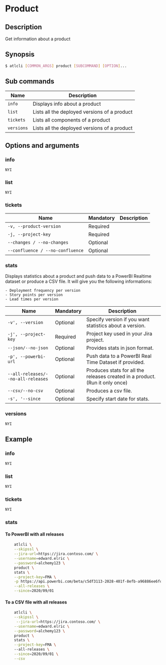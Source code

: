 # Product
## Description
 Get information about a product
## Synopsis
```bash
$ atlcli [COMMON_ARGS] product [SUBCOMMAND] [OPTION]...
```
## Sub commands

| Name       | Description                                  |
|------------|----------------------------------------------|
| `info`     | Displays info about a product                |
| `list`     | Lists all the deployed versions of a product |
| `tickets`  | Lists all components of a product            |
| `versions` | Lists all the deployed versions of a product |

## Options and arguments
### info
`NYI`

### **list**
`NYI`

### **tickets**
| Name                             | Mandatory | Description |
|----------------------------------|-----------|-------------|
| `-v, --product-version`          | Required  |             |
| `-j, --project-key`              | Required  |             |
| `--changes / --no-changes`       | Optional  |             |
| `--confluence / --no-confluence` | Optional  |             |

### **stats**
Displays statistics about a product and push data to a PowerBI Realtime dataset or produce a CSV file. It will give you the following informations:

    - Deployment frequency per version
    - Story points per version
    - Lead times per version
| Name                               | Mandatory |  Description                                                                |
|------------------------------------|-----------|-----------------------------------------------------------------------------|
| `-v', --version`                   | Optional  | Specify version if you want statistics about a version.                     |
| `-j', --project-key`               | Required  | Project key used in your Jira project.                                      |
| `--json/--no-json`                 | Optional  | Provides stats in json format.                                              |
| `-p', --powerbi-url`               | Optional  | Push data to a PowerBI Real Time Dataset if provided.                       |
| `--all-releases/--no-all-releases` | Optional  | Produces stats for all the releases created in a product. (Run it only once)|
| `--csv/--no-csv`                   | Optional  | Produces a csv file.                                                        |
| `-s', '--since`                    | Optional  | Specify start date for stats.                                               |

### versions
`NYI`

## Example
### info
```bash
NYI
```
### list
```bash
NYI
```
### tickets
```bash
NYI
```
### stats
#### **To PowerBI with all releases**
```bash
    atlcli \
    --skipssl \
    --jira-url=https://jira.contoso.com/ \
    --username=edward.elric \
    --password=alchemy123 \
    product \
    stats \
    --project-key=FMA \
    -p https://api.powerbi.com/beta/c5df3113-2028-401f-8efb-a96886ee6fd3datasets/57e73b32-21e3-4726-9958-862989efdad1/rokey=APIKEY \
    --all-releases \
    --since=2020/09/01

```

#### **To a CSV file with all releases**
```bash
    atlcli \
    --skipssl \
     --jira-url=https://jira.contoso.com/ \
    --username=edward.elric \
    --password=alchemy123 \
    product \
    stats \
    --project-key=FMA \                
    --all-releases \
    --since=2020/09/01 \
    --csv
```